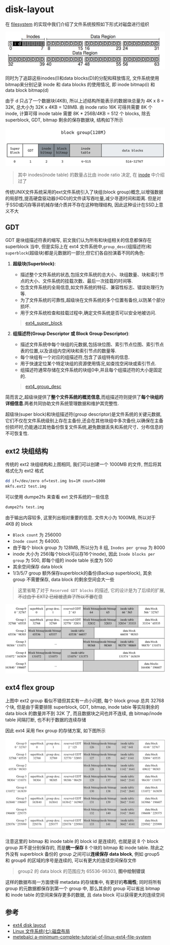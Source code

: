 
# disk-layout

在 [filesystem](./filesystem.md) 的实现中我们介绍了文件系统按照如下形式对磁盘进行组织

![20240509111401](https://raw.githubusercontent.com/learner-lu/picbed/master/20240509111401.png)

同时为了追踪这些inodes(I)和data blocks(D)的分配和释放情况, 文件系统使用bitmap来分别记录 inode 和 data blocks 的使用情况, 即 inode bitmap(i) 和 data block bitmap(d)

由于 d 只占了一个数据块(4KB), 所以上述结构所能表示的数据块总量为 4K x 8 = 32K, 总大小为 32K x 4KB = 128MB. 由 inode ratio 16K 可得共需要 8K 个 inode, 计算可得 inode table 需要 8K * 256B/4KB = 512 个 blocks, 除去 superblock, GDT, bitmap 剩余的保存数据块, 结构如下所示

![20240516100550](https://raw.githubusercontent.com/learner-lu/picbed/master/20240516100550.png)

> 其中 inodes(inode table) 的数量占比由 inode ratio 决定, 在 [inode](./inode.md) 中介绍过了

传统UNIX文件系统采用的ext文件系统引入了块组(block group)概念,以增强数据的局部性,提高硬盘驱动器(HDD)的文件读写吞吐量,减少寻道时间和距离. 但是对于SSD或闪存等非机械存储介质并不存在这种物理结构, 因此这种设计在SSD上意义不大

## GDT

GDT 是块组描述符表的缩写, 前文我们认为所有和块组相关的信息都保存在 superblock 当中, 但是实际上在 ext4 文件系统中,`group_desc`(组描述符)和 `superblock`(超级块)都是元数据的一部分,但它们各自扮演着不同的角色:

1. **超级块(Superblock)**:
   - 描述整个文件系统的状态,包括文件系统的总大小、块组数量、块和索引节点的大小、文件系统的挂载次数、最后一次挂载的时间等.
   - 包含文件系统的全局信息,如文件系统的特征、兼容性标志、错误处理行为等.
   - 为了文件系统的可靠性,超级块在文件系统的多个位置有备份,以防某个部分损坏.
   - 用于文件系统检查和挂载过程中,确定文件系统是否可以安全地被访问.

   > [ext4_super_block](https://github.com/luzhixing12345/klinux/blob/63286f3344a3a2a227648da72f5c7fccf5c1f428/fs/ext4/ext4.h#L1289-L1418)

2. **组描述符(Group Descriptor 或 Block Group Descriptor)**:
   - 描述文件系统中每个块组的元数据,包括块位图、索引节点位图、索引节点表的位置,以及该组内空闲块和索引节点的数量等.
   - 每个块组有一个对应的组描述符,包含了该组特有的信息.
   - 用于快速定位某个特定块组的资源使用情况,如查找空闲块或索引节点.
   - 组描述符通常存储在文件系统的块组0中,并且每个组描述符的大小是固定的.

   > [ext4_group_desc](https://github.com/luzhixing12345/klinux/blob/63286f3344a3a2a227648da72f5c7fccf5c1f428/fs/ext4/ext4.h#L390-L415)

简而言之,超级块提供了**整个文件系统的概览信息**,而组描述符则提供了**每个块组的详细信息**.两者共同协助文件系统管理数据和维护其完整性.

超级块(super block)和块组描述符(group descriptor)是文件系统的关键元数据,它们不仅在文件系统级别上存在主备份,还会在其他块组中多次备份,以确保在主备份损坏时,仍能通过其他备份恢复文件系统,避免数据丢失和系统尺寸、分布信息的不可恢复性.

## ext2 块组结构

传统的 ext2 块组结构和上图相同, 我们可以创建一个 1000MB 的文件, 然后将其格式化为 ext2 格式

```bash
dd if=/dev/zero of=test.img bs=1M count=1000
mkfs.ext2 test.img
```

可以使用 dumpe2fs 来查看 ext 文件系统的一些信息

```bash
dumpe2fs test.img
```

由于输出内容较多, 这里列出相对重要的信息. 文件大小为 1000MB, 所以对于 4KB 的 block

- `Block count` 为 256000
- `Inode count` 为 64000.
- 由于每个 block group 为 128MB, 所以分为 8 组, `Inodes per group` 为 8000
- inode 大小为 256(每个block可以存16个inode), 因此 `Inode blocks per group` 为 500, 即每个组的 inode table 长度为 500
- 其余空间保存 data block
- 1/3/5/7 group 额外保存superblock的备份(Backup superblock), 其余 group 不需要保存, data block 的剩余空间会大一些

> 这里省略了对于 `Reserved GDT blocks` 的描述, 它的设计是为了后续的扩展, ~~不过由于 EXT2 已经被遗弃了所以不要在意~~

![20240516113949](https://raw.githubusercontent.com/learner-lu/picbed/master/20240516113949.png)

## ext4 flex group

上图中 ext2 group 看似不错但其实有一点小问题, 每个 block group 总共 32768 个块, 但是由于需要排除 superblock, GDT, bitmap, inode table 等实际剩余的 data block 的数量并不到 32K 了, 而且数据块之间也并不连续, 由 bitmap/inode table 间隔打断, 也不利于数据的连续存储

因此 ext4 采用 flex group 的存储方案, 如下图所示

![20240516114033](https://raw.githubusercontent.com/learner-lu/picbed/master/20240516114033.png)

注意这里的 bitmap 和 inode table 的 block id 是连续的, 也就是说 8 个 block group 并不是分别保存的, 而是**统一保存** 8 个块的 bitmap 和 inode table. 除此之外没有 superblock 备份的 group 之间可以**连续保存 data block**, 例如 group5 和 group6 的区域的序号是连续的, 可以有更大的连续空间保存文件

> group2 的 data block 的范围应为 65536-98303, **图中绘制错误**

这样的数据布局一方面使得 metadata 的存储集中, 有更好的**布局性**; 同时将所有 group 的元数据都保存到第一个 group 中, 那么其余的 group 可以省出 bitmap 和 inode table 的空间来保存更多的数据, 且 data block 可以获得更大的连续空间

## 参考

- [ext4 disk layout](https://ext4.wiki.kernel.org/index.php/Ext4_Disk_Layout)
- [Linux 文件系统(七):磁盘布局](https://www.bilibili.com/video/BV1JT41167WS/)
- [metebalci a-minimum-complete-tutorial-of-linux-ext4-file-system](https://metebalci.com/blog/a-minimum-complete-tutorial-of-linux-ext4-file-system/)